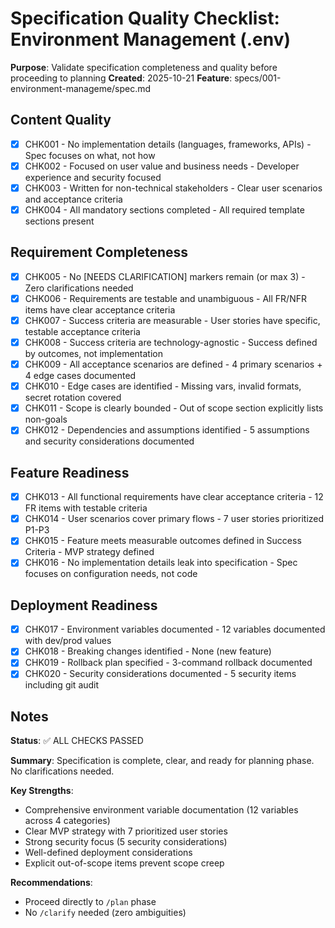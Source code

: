 # Specification Quality Checklist: Environment Management (.env)

**Purpose**: Validate specification completeness and quality before proceeding to planning
**Created**: 2025-10-21
**Feature**: specs/001-environment-manageme/spec.md

## Content Quality

- [x] CHK001 - No implementation details (languages, frameworks, APIs) - Spec focuses on what, not how
- [x] CHK002 - Focused on user value and business needs - Developer experience and security focused
- [x] CHK003 - Written for non-technical stakeholders - Clear user scenarios and acceptance criteria
- [x] CHK004 - All mandatory sections completed - All required template sections present

## Requirement Completeness

- [x] CHK005 - No [NEEDS CLARIFICATION] markers remain (or max 3) - Zero clarifications needed
- [x] CHK006 - Requirements are testable and unambiguous - All FR/NFR items have clear acceptance criteria
- [x] CHK007 - Success criteria are measurable - User stories have specific, testable acceptance criteria
- [x] CHK008 - Success criteria are technology-agnostic - Success defined by outcomes, not implementation
- [x] CHK009 - All acceptance scenarios are defined - 4 primary scenarios + 4 edge cases documented
- [x] CHK010 - Edge cases are identified - Missing vars, invalid formats, secret rotation covered
- [x] CHK011 - Scope is clearly bounded - Out of scope section explicitly lists non-goals
- [x] CHK012 - Dependencies and assumptions identified - 5 assumptions and security considerations documented

## Feature Readiness

- [x] CHK013 - All functional requirements have clear acceptance criteria - 12 FR items with testable criteria
- [x] CHK014 - User scenarios cover primary flows - 7 user stories prioritized P1-P3
- [x] CHK015 - Feature meets measurable outcomes defined in Success Criteria - MVP strategy defined
- [x] CHK016 - No implementation details leak into specification - Spec focuses on configuration needs, not code

## Deployment Readiness

- [x] CHK017 - Environment variables documented - 12 variables documented with dev/prod values
- [x] CHK018 - Breaking changes identified - None (new feature)
- [x] CHK019 - Rollback plan specified - 3-command rollback documented
- [x] CHK020 - Security considerations documented - 5 security items including git audit

## Notes

**Status**: ✅ ALL CHECKS PASSED

**Summary**: Specification is complete, clear, and ready for planning phase. No clarifications needed.

**Key Strengths**:
- Comprehensive environment variable documentation (12 variables across 4 categories)
- Clear MVP strategy with 7 prioritized user stories
- Strong security focus (5 security considerations)
- Well-defined deployment considerations
- Explicit out-of-scope items prevent scope creep

**Recommendations**:
- Proceed directly to `/plan` phase
- No `/clarify` needed (zero ambiguities)
